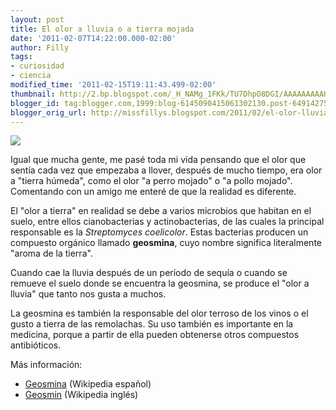 ```yaml
---
layout: post
title: El olor a lluvia o a tierra mojada
date: '2011-02-07T14:22:00.000-02:00'
author: Filly
tags:
- curiosidad
- ciencia
modified_time: '2011-02-15T19:11:43.499-02:00'
thumbnail: http://2.bp.blogspot.com/_H_NAMg_1FKk/TU7DhpO8DGI/AAAAAAAAAH4/tl5XLQBPxwM/s72-c/rain1.jpg
blogger_id: tag:blogger.com,1999:blog-6145090415061302130.post-6491427566809663059
blogger_orig_url: http://missfillys.blogspot.com/2011/02/el-olor-lluvia-o-tierra-mojada.html
---
```

[![](http://2.bp.blogspot.com/_H_NAMg_1FKk/TU7DhpO8DGI/AAAAAAAAAH4/tl5XLQBPxwM/s320/rain1.jpg)][0]  

Igual que mucha gente, me pasé toda mi vida pensando que el olor que sentía cada vez que empezaba a llover,
después de mucho tiempo, era olor a "tierra húmeda", como el olor "a perro mojado" o "a pollo mojado". Comentando
con un amigo me enteré de que la realidad es diferente.

El "olor a tierra" en realidad se debe a varios microbios que habitan en el suelo, entre ellos cianobacterias y
actinobacterias, de las cuales la principal responsable es la _Streptomyces coelicolor_. Estas bacterias producen
un compuesto orgánico llamado **geosmina**, cuyo nombre significa literalmente "aroma de la tierra".

Cuando cae la lluvia después de un período de sequía o cuando se remueve el suelo donde se encuentra la geosmina,
se produce el "olor a lluvia" que tanto nos gusta a muchos.

La geosmina es también la responsable del olor terroso de los vinos o el gusto a tierra de las remolachas. Su uso
también es importante en la medicina, porque a partir de ella pueden obtenerse otros compuestos antibióticos.

Más información:

* [Geosmina][1] (Wikipedia español)
* [Geosmin][2] (Wikipedia inglés)

[0]: http://2.bp.blogspot.com/_H_NAMg_1FKk/TU7DhpO8DGI/AAAAAAAAAH4/tl5XLQBPxwM/s1600/rain1.jpg
[1]: http://es.wikipedia.org/wiki/Geosmina
[2]: http://en.wikipedia.org/wiki/Geosmin